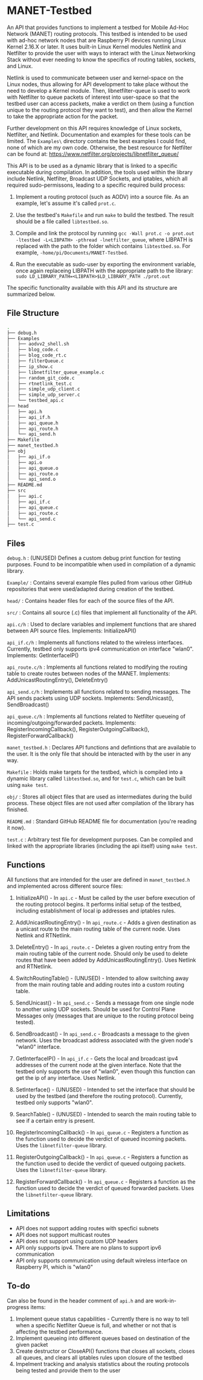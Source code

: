 # MANET-Testbed
An API that provides functions to implement a testbed for Mobile Ad-Hoc Network (MANET) routing protocols. This testbed is intended to be used with ad-hoc network nodes that are Raspberry PI devices running Linux Kernel 2.16.X or later. It uses built-in Linux Kernel modules Netlink and Netfilter to provide the user with ways to interact with the Linux Networking Stack without ever needing to know the specifics of routing tables, sockets, and Linux.

Netlink is used to communicate between user and kernel-space on the Linux nodes, thus allowing for API development to take place without the need to develop a Kernel module. Then, libnetfilter-queue is used to work with Netfilter to queue packets of interest into user-space so that the testbed user can access packets, make a verdict on them (using a function unique to the routing protocol they want to test), and then allow the Kernel to take the appropriate action for the packet. 

Further development on this API requires knowledge of Linux sockets, Netfilter, and Netlink. Documentation and examples for these tools can be limited. The `Examples\` directory contains the best examples I could find, none of which are my own code. Otherwise, the best resource for Netfilter can be found at: https://www.netfilter.org/projects/libnetfilter_queue/

This API is to be used as a dynamic library that is linked to a specific executable during compilation. In addition, the tools used within the library include Netlink, Netfilter, Broadcast UDP Sockets, and iptables, which all required sudo-permissons, leading to a specific required build process:

1) Implement a routing protocol (such as AODV) into a source file. As an example, let's assume it's called `prot.c`.

2) Use the testbed's `Makefile` and run `make` to build the testbed. The result should be a file called `libtestbed.so`.

3) Compile and link the protocol by running `gcc -Wall prot.c -o prot.out -ltestbed -L<LIBPATH> -pthread -lnetfilter_queue`, where LIBPATH is replaced with the path to the folder which contains `libtestbed.so`. For example, `-home/pi/Documents/MANET-Testbed`.

4) Run the executable as sudo-user by exporting the environment variable, once again replaceing LIBPATH with the appropriate path to the library: `sudo LD_LIBRARY_PATH=<LIBPATH>$LD_LIBRARY_PATH ./prot.out`

The specific functionality available with this API and its structure are summarized below.

## File Structure
``` bash
.
├── debug.h
├── Examples
│   ├── aodvv2_shell.sh
│   ├── blog_code.c
│   ├── blog_code_rt.c
│   ├── filterQueue.c
│   ├── ip_show.c
│   ├── libnetfilter_queue_example.c
│   ├── random_git_code.c
│   ├── rtnetlink_test.c
│   ├── simple_udp_client.c
│   ├── simple_udp_server.c
│   └── testbed_api.c
├── head
│   ├── api.h
│   ├── api_if.h
│   ├── api_queue.h
│   ├── api_route.h
│   └── api_send.h
├── Makefile
├── manet_testbed.h
├── obj
│   ├── api_if.o
│   ├── api.o
│   ├── api_queue.o
│   ├── api_route.o
│   └── api_send.o
├── README.md
├── src
│   ├── api.c
│   ├── api_if.c
│   ├── api_queue.c
│   ├── api_route.c
│   └── api_send.c
├── test.c
```

## Files
`debug.h` : (UNUSED) Defines a custom debug print function for testing purposes. Found to be incompatible when used in compilation of a dynamic library.

`Example/` : Contains several example files pulled from various other GitHub repositories that were used/adapted during creation of the testbed.

`head/` : Contains header files for each of the source files of the API.

`src/` : Contains all source (.c) files that implement all functionality of the API.

`api.c/h` : Used to declare variables and implement functions that are shared between API source files. 
  Implements: InitializeAPI()

`api_if.c/h` : Implements all functions related to the wireless interfaces. Currently, testbed only supports ipv4 communication on interface "wlan0". 
  Implements: GetInterfaceIP()

`api_route.c/h` : Implements all functions related to modifying the routing table to create routes between nodes of the MANET. 
  Implements: AddUnicastRoutingEntry(), DeleteEntry()

`api_send.c/h` : Implements all functions related to sending messages. The API sends packets using UDP sockets. 
  Implements: SendUnicast(), SendBroadcast()

`api_queue.c/h` : Implements all functions related to Netfilter queueing of incoming/outgoing/forwarded packets. 
  Implements: RegisterIncomingCallback(), RegisterOutgoingCallback(), RegisterForwardCallback()

`manet_testbed.h` : Declares API functions and defintions that are available to the user. It is the only file that should be interacted with by the user in any way.

`Makefile` : Holds make targets for the testbed, which is compiled into a dynamic library called `libtestbed.so`, and for `test.c`, which can be built using `make test`.

`obj/` : Stores all object files that are used as intermediates during the build process. These object files are not used after compilation of the library has finished. 

`README.md` : Standard GitHub README file for documentation (you're reading it now).

`test.c` : Arbitrary test file for development purposes. Can be compiled and linked with the appropriate libraries (including the api itself) using `make test`.

## Functions
All functions that are intended for the user are defined in `manet_testbed.h` and implemented across different source files:
1) InitializeAPI() - In `api.c` - Must be called by the user before execution of the routing protocol begins. It performs initial setup of the testbed, including establishment of local ip addresses and iptables rules.

2) AddUnicastRoutingEntry() - In `api_route.c` - Adds a given destination as a unicast route to the main routing table of the current node. Uses Netlink and RTNetlink.

3) DeleteEntry() - In `api_route.c` - Deletes a given routing entry from the main routing table of the current node. Should only be used to delete routes that have been added by AddUnicastRoutingEntry(). Uses Netlink and RTNetlink.

4) SwitchRoutingTable() - (UNUSED) - Intended to allow switching away from the main routing table and adding routes into a custom routing table.

5) SendUnicast() - In `api_send.c` - Sends a message from one single node to another using UDP sockets. Should be used for Control Plane Messages only (messages that are unique to the routing protocol being tested).

6) SendBroadcast() - In `api_send.c` - Broadcasts a message to the given network. Uses the broadcast address associated with the given node's "wlan0" interface.

7) GetInterfaceIP() - In `api_if.c` - Gets the local and broadcast ipv4 addresses of the current node at the given interface. Note that the testbed only supports the use of "wlan0", even though this function can get the ip of any interface. Uses Netlink.

8) SetInterface() - (UNUSED) - Intended to set the interface that should be used by the testbed (and therefore the routing protocol). Currently, testbed only supports "wlan0".

9) SearchTable() - (UNUSED) - Intended to search the main routing table to see if a certain entry is present.

10) RegisterIncomingCallback() - In `api_queue.c` - Registers a function as the function used to decide the verdict of queued incoming packets. Uses the `libnetfilter-queue` library.

11) RegisterOutgoingCallback() - In `api_queue.c` - Registers a function as the function used to decide the verdict of queued outgoing packets. Uses the `libnetfilter-queue` library.

12) RegisterForwardCallback() - In `api_queue.c` - Registers a function as the function used to decide the verdict of queued forwarded packets. Uses the `libnetfilter-queue` library.


## Limitations
- API does not support adding routes with specfici subnets
- API does not support multicast routes
- API does not support using custom UDP headers
- API only supports ipv4. There are no plans to support ipv6 communication
- API only supports communication using default wireless interface on Raspberry PI, which is "wlan0"

## To-do
Can also be found in the header comment of `api.h` and are work-in-progress items:
1) Implement queue status capabilities - Currently there is no way to tell when a specific Netfilter Queue is full, and whether or not that is affecting the testbed performance.
2) Implement queueing into different queues based on destination of the given packet
3) Create destructor or CloseAPI() functions that closes all sockets, closes all queues, and clears all iptables rules upon closure of the testbed
4) Impelment tracking and analysis statistics about the routing protocols being tested and provide them to the user
